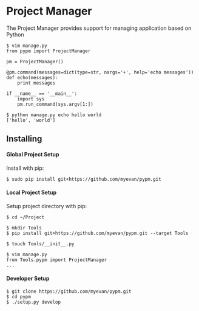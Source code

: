 Project Manager
===============

The Project Manager provides support for managing application based on Python

    $ vim manage.py
    from pypm import ProjectManager

    pm = ProjectManager()

    @pm.command(messages=dict(type=str, nargs='+', help='echo messages'))
    def echo(messages):
        print messages

    if __name__ == '__main__':
        import sys
        pm.run_command(sys.argv[1:])

    $ python manage.py echo hello world
    ['hello', 'world']


Installing
----------

#### Global Project Setup

Install with pip:

    $ sudo pip install git+https://github.com/myevan/pypm.git

#### Local Project Setup

Setup project directory with pip:

    $ cd ~/Project

    $ mkdir Tools
    $ pip install git+https://github.com/myevan/pypm.git --target Tools

    $ touch Tools/__init__.py

    $ vim manage.py
    from Tools.pypm import ProjectManager
    ... 

#### Developer Setup

    $ git clone https://github.com/myevan/pypm.git
    $ cd pypm
    $ ./setup.py develop
